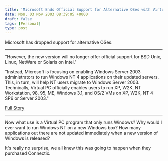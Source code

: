 ```yaml
---
title: 'Microsoft Ends Official Support for Alternative OSes with Virtual PC'
date: Mon, 03 Nov 2003 08:39:05 +0000
draft: false
tags: [Personal]
type: post
---
```


Microsoft has dropped support for alternative OSes.

* * *

"However, the new version will no longer offer official support for BSD Unix, Linux, NetWare or Solaris on Intel."

"Instead, Microsoft is focusing on enabling Windows Server 2003 administrators to run Windows NT 4 applications on their updated servers. This, in turn, will help NT users migrate to Windows Server 2003. Technically, Virtual PC officially enables users to run XP, W2K, NT Workstation, 98, 95, ME, Windows 3.1, and OS/2 VMs on XP, W2K, NT 4 SP6 or Server 2003."

[Full Story](http://www.eweek.com/article2/0,4149,1370335,00.asp)

* * *

Now what use is a Virtual PC program that only runs Windows? Why would I ever want to run Windows NT on a new Windows box? How many applications out there are not updated immediately when a new version of Windows is released?

It's really no surprise, we all knew this was going to happen when they purchased Connectix.